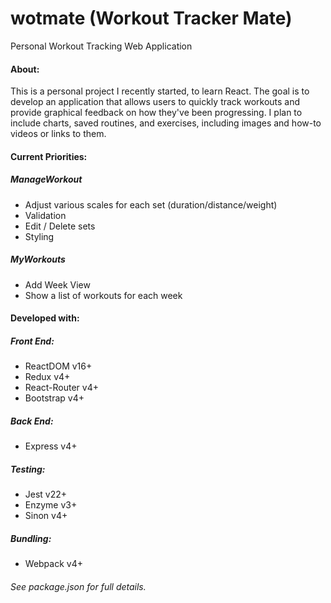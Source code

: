 # wotmate (Workout Tracker Mate)
Personal Workout Tracking Web Application

#### About:
This is a personal project I recently started, to learn React. The goal is to develop an application that allows users to quickly track workouts and provide graphical feedback on how they've been progressing. I plan to include charts, saved routines, and exercises, including images and how-to videos or links to them.

#### Current Priorities:
##### ManageWorkout 
- Adjust various scales for each set (duration/distance/weight)
- Validation
- Edit / Delete sets
- Styling
##### MyWorkouts
- Add Week View
- Show a list of workouts for each week

#### Developed with:
##### Front End:
- ReactDOM v16+
- Redux v4+
- React-Router v4+
- Bootstrap v4+
##### Back End:
- Express v4+
##### Testing:
- Jest v22+
- Enzyme v3+
- Sinon v4+
##### Bundling:
- Webpack v4+

###### See package.json for full details.

